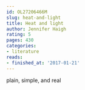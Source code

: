 ```yaml
---
id: OL27206466M
slug: heat-and-light
title: Heat and light
author: Jennifer Haigh
rating: 5
pages: 430
categories:
- literature
reads:
- finished_at: '2017-01-21'
---
```

plain, simple, and real
